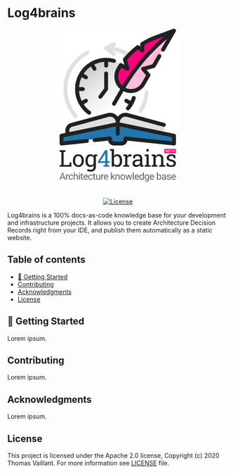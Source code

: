# Log4brains <!-- omit in toc -->

<p align="center">
  <a href="#">
    <img src="docs/Log4brains-logo-full.png" alt="Log4brains logo" width="276" height="367" />
  </a>
</p>

<p align="center">
  <a href="https://github.com/log4brains/log4brains/blob/master/LICENSE">
    <img src="https://img.shields.io/badge/license-Apache%202-blue" alt="License" />
  </a>
</p>

Log4brains is a 100% docs-as-code knowledge base for your development and infrastructure projects.
It allows you to create Architecture Decision Records right from your IDE, and publish them automatically as a static website.

## Table of contents <!-- omit in toc -->

- [🚀 Getting Started](#-getting-started)
- [Contributing](#contributing)
- [Acknowledgments](#acknowledgments)
- [License](#license)

## 🚀 Getting Started

Lorem ipsum.

## Contributing

Lorem ipsum.

## Acknowledgments

Lorem ipsum.

## License

This project is licensed under the Apache 2.0 license, Copyright (c) 2020 Thomas Vaillant. For more information see [LICENSE](LICENSE) file.
